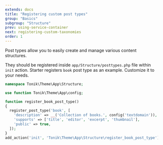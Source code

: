 ```yaml
---
extends: docs
title: "Registering custom post types"
group: "Basics"
subgroup: "Structure"
prev: using-service-container
next: registering-custom-taxonomies
order: 1
---
```


Post types allow you to easily create and manage various content structures.

They should be registered inside `app/Structure/posttypes.php` file within `init` action. Starter registers `book` post type as an example. Customize it to your needs.

```php
namespace Tonik\Theme\App\Structure;

use function Tonik\Theme\App\config;

function register_book_post_type()
{
  register_post_type('book', [
    'description' => __('Collection of books.', config('textdomain')),
    'supports' => ['title', 'editor', 'excerpt', 'thumbnail'],
    'public' => true,
  ]);
}
add_action('init', 'Tonik\Theme\App\Structure\register_book_post_type');
```
